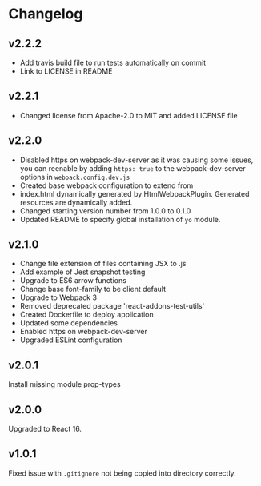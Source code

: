 # Changelog

## v2.2.2
- Add travis build file to run tests automatically on commit
- Link to LICENSE in README

## v2.2.1
- Changed license from Apache-2.0 to MIT and added LICENSE file

## v2.2.0
- Disabled https on webpack-dev-server as it was causing some issues, you can reenable by adding `https: true` to the webpack-dev-server options in `webpack.config.dev.js`
- Created base webpack configuration to extend from
- index.html dynamically generated by HtmlWebpackPlugin. Generated resources are dynamically added.
- Changed starting version number from 1.0.0 to 0.1.0
- Updated README to specify global installation of `yo` module.

## v2.1.0
- Change file extension of files containing JSX to .js
- Add example of Jest snapshot testing
- Upgrade to ES6 arrow functions
- Change base font-family to be client default
- Upgrade to Webpack 3
- Removed deprecated package 'react-addons-test-utils'
- Created Dockerfile to deploy application
- Updated some dependencies
- Enabled https on webpack-dev-server
- Upgraded ESLint configuration

## v2.0.1
Install missing module prop-types

## v2.0.0
Upgraded to React 16.

## v1.0.1
Fixed issue with `.gitignore` not being copied into directory correctly.
